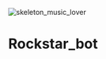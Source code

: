 ![skeleton_music_lover](https://user-images.githubusercontent.com/90277537/132625816-082afe3f-98e9-4e93-b4f6-c456b63ac84f.jpg)
# Rockstar_bot

